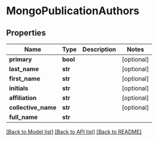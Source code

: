 # MongoPublicationAuthors

## Properties
Name | Type | Description | Notes
------------ | ------------- | ------------- | -------------
**primary** | **bool** |  | [optional] 
**last_name** | **str** |  | [optional] 
**first_name** | **str** |  | [optional] 
**initials** | **str** |  | [optional] 
**affiliation** | **str** |  | [optional] 
**collective_name** | **str** |  | [optional] 
**full_name** | **str** |  | 

[[Back to Model list]](../README.md#documentation-for-models) [[Back to API list]](../README.md#documentation-for-api-endpoints) [[Back to README]](../README.md)

